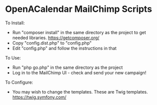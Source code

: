 # OpenACalendar MailChimp Scripts

To Install:

  *  Run "composer install" in the same directory as the project to get needed libraries. https://getcomposer.org/
  *  Copy "config.dist.php" to "config.php"
  *  Edit "config.php" and follow the instructions in that
    
To Use:

  *  Run "php go.php" in the same directory as the project 
  *  Log in to the MailChimp UI - check and send your new campaign!

To Configure:

  *  You may wish to change the templates. These are Twig templates. https://twig.symfony.com/
  